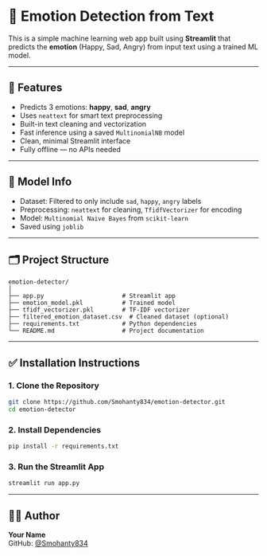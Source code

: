 # 💬 Emotion Detection from Text

This is a simple machine learning web app built using **Streamlit** that predicts the **emotion** (Happy, Sad, Angry) from input text using a trained ML model.

---

## 🚀 Features

- Predicts 3 emotions: **happy**, **sad**, **angry**
- Uses `neattext` for smart text preprocessing
- Built-in text cleaning and vectorization
- Fast inference using a saved `MultinomialNB` model
- Clean, minimal Streamlit interface
- Fully offline — no APIs needed

---

## 🧠 Model Info

- Dataset: Filtered to only include `sad`, `happy`, `angry` labels
- Preprocessing: `neattext` for cleaning, `TfidfVectorizer` for encoding
- Model: `Multinomial Naive Bayes` from `scikit-learn`
- Saved using `joblib`

---

## 🗂️ Project Structure

```
emotion-detector/
│
├── app.py                      # Streamlit app
├── emotion_model.pkl           # Trained model
├── tfidf_vectorizer.pkl        # TF-IDF vectorizer
├── filtered_emotion_dataset.csv  # Cleaned dataset (optional)
├── requirements.txt            # Python dependencies
└── README.md                   # Project documentation
```

---

## ✅ Installation Instructions

### 1. Clone the Repository

```bash
git clone https://github.com/Smohanty834/emotion-detector.git
cd emotion-detector
```

### 2. Install Dependencies

```bash
pip install -r requirements.txt
```

### 3. Run the Streamlit App

```bash
streamlit run app.py
```
---

## 🙋‍♂️ Author

**Your Name**  
GitHub: [@Smohanty834](https://github.com/Smohanty834)
